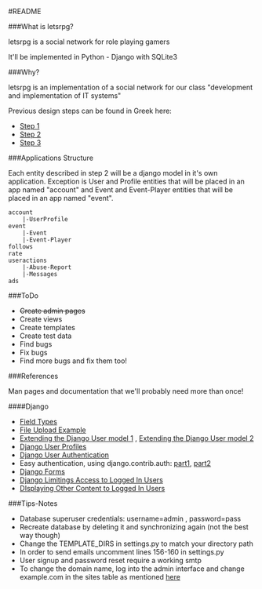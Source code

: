#README

###What is letsrpg?

letsrpg is a social network for role playing gamers

It'll be implemented in Python - Django with SQLite3

###Why?

letsrpg is an implementation of a social network for our 
class "development and implementation of IT systems"

Previous design steps can be found in Greek here:

 * [Step 1](https://docs.google.com/document/pub?id=19oVeNSMEer0Vi1SrpXwtIwaFSB381k-fR4rb5g7CaS8)
 * [Step 2](https://docs.google.com/document/pub?id=1ZYNCbqMQXp1kzf2Il7msWlSiY6jq8_rYBEW0_DuSAvk)
 * [Step 3](https://docs.google.com/document/pub?id=1MIYySAnjli2_5XIazbda0aEzuMjaGtaQrRaPFD8ICWI)

###Applications Structure

Each entity described in step 2 will be a django model in it's own application.
Exception is User and Profile entities that will be placed in an app named "account"
and Event and Event-Player entities that will be placed in an app named "event".

	account
		|-UserProfile
	event
		|-Event
		|-Event-Player
	follows
	rate
	useractions
		|-Abuse-Report
		|-Messages
	ads

###ToDo

 * <del>Create admin pages</del>
 * Create views
 * Create templates
 * Create test data
 * Find bugs
 * Fix bugs
 * Find more bugs and fix them too!

###References

Man pages and documentation that we'll probably need more than once!

####Django

 * [Field Types](https://docs.djangoproject.com/en/dev/ref/models/fields/#field-types)
 * [File Upload Example](http://abing.gotdns.com/posts/2009/django-file-upload-handling-examples/)
 * [Extending the Django User model 1](http://scottbarnham.com/blog/2008/08/21/extending-the-django-user-model-with-inheritance/) ,
 [Extending the Django User model 2](http://www.kolios.dk/2010/01/22/how-to-extend-django-user-class-and-change-authentication-middleware/)
 * [Django User Profiles](http://www.turnkeylinux.org/blog/django-profile) 
 * [Django User Authentication](https://docs.djangoproject.com/en/dev/topics/auth/)
 * Easy authentication, using django.contrib.auth: [part1](http://peyman-django.blogspot.com/2010/03/full-easy-authentication-using.html),
 [part2](http://peyman-django.blogspot.com/2010/03/full-easy-authentication-using_19.html)
 * [Django Forms](http://www.djangobook.com/en/2.0/chapter07/)
 * [Django Limitings Access to Logged In Users](https://docs.djangoproject.com/en/dev/topics/auth/#limiting-access-to-logged-in-users)
 * [DIsplaying Other Content to Logged In Users](http://groups.google.com/group/django-users/browse_thread/thread/63ffa208ee2d2175?fwc=1)

###Tips-Notes

 * Database superuser credentials: username=admin , password=pass
 * Recreate database by deleting it and synchronizing again (not the best way though)
 * Change the TEMPLATE_DIRS in settings.py to match your directory path
 * In order to send emails uncomment lines 156-160 in settings.py
 * User signup and password reset require a working smtp
 * To change the domain name, log into the admin interface and change
 example.com in the sites table as mentioned [here](http://codespatter.com/2009/01/05/django-settings-site-domain-examplecom/)
